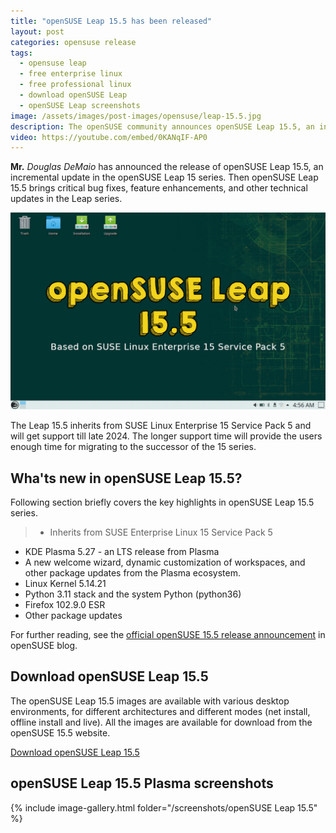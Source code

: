 ```yaml
---
title: "openSUSE Leap 15.5 has been released"
layout: post
categories: opensuse release
tags:
  - opensuse leap
  - free enterprise linux
  - free professional linux
  - download openSUSE Leap
  - openSUSE Leap screenshots
image: /assets/images/post-images/opensuse/leap-15.5.jpg
description: The openSUSE community announces openSUSE Leap 15.5, an incremental update in Leap series offering latest security updates and critical bug fixes.
video: https://youtube.com/embed/0KANqIF-AP0
---
```


**Mr.** *Douglas DeMaio* has announced the release of openSUSE Leap 15.5, an incremental update in the openSUSE Leap 15 series. Then openSUSE Leap 15.5 brings critical bug fixes, feature enhancements, and other technical updates in the Leap series.

![openSUSE Leap 15.5 featured image](/assets/images/post-images/opensuse/leap-15.5.jpg)

The Leap 15.5 inherits from SUSE Linux Enterprise 15 Service Pack 5 and will get support till late 2024. The longer support time will provide the users enough time for migrating to the successor of the 15 series.

## Wha'ts new in openSUSE Leap 15.5?

Following section briefly covers the key highlights in openSUSE Leap 15.5 series.

> - Inherits from SUSE Enterprise Linux 15 Service Pack 5
- KDE Plasma 5.27 - an LTS release from Plasma
- A new welcome wizard, dynamic customization of workspaces, and other package updates from the Plasma ecosystem.
- Linux Kernel 5.14.21
- Python 3.11 stack and the system Python (python36) 
- Firefox 102.9.0 ESR
- Other package updates

For further reading, see the [official openSUSE 15.5 release announcement](https://news.opensuse.org/2023/06/07/leap-release-matures-sets-up-tech-transition/) in openSUSE blog.

## Download openSUSE Leap 15.5

The openSUSE Leap 15.5 images are available with various desktop environments, for different architectures and different modes (net install, offline install and live). All the images are available for download from the openSUSE 15.5 website.

<a href="https://get.opensuse.org/leap/" class="download">Download openSUSE Leap 15.5</a>

## openSUSE Leap 15.5 Plasma screenshots

{% include image-gallery.html folder="/screenshots/openSUSE Leap 15.5" %}